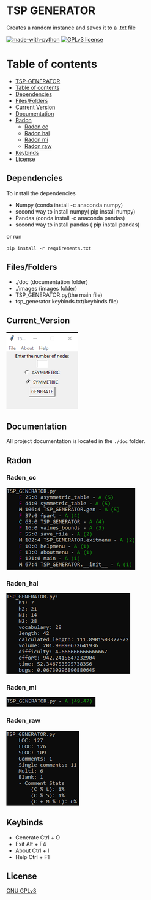 # TSP GENERATOR 
Creates a random instance and saves it to a .txt file

[![made-with-python](https://img.shields.io/badge/Made%20with-Python-1f425f.svg)](https://www.python.org/) [![GPLv3 license](https://img.shields.io/badge/License-GPLv3-blue.svg)](http://perso.crans.org/besson/LICENSE.html)

# Table of contents

<!--ts-->
  * [TSP-GENERATOR](#TSP-GENERATOR)
  * [Table of contents](#Table_of_contents)
  * [Dependencies](#Dependencies)
  * [Files/Folders](#Files/Folders)
  * [Current Version](#Current_Version)
  * [Documentation](#Documentation)
  * [Radon](#Radon)
    * [Radon cc](#Radon_cc)
    * [Radon hal](#Radon_hal)
    * [Radon mi](#Radon_mi)
    * [Radon raw](#Radon_raw)
  * [Keybinds](#Keybinds)
  * [License](#License)
<!--ts-->


## Dependencies

To install the dependencies

 <ul>
  <li> Numpy (conda install -c anaconda numpy) </li>
  <li> second way to install numpy( pip install numpy) </li>
  <li> Pandas (conda install -c anaconda pandas) </li>
  <li> second way to install pandas ( pip install pandas) </li>
</ul>


or run

```shell
pip install -r requirements.txt
```


## Files/Folders

<ul>
 <li> ./doc (documentation folder) </li>
 <li> ./images (images folder) </li>
 <li> TSP_GENERATOR.py(the main file) </li>
 <li> tsp_generator keybinds.txt(keybinds file) </li>
</ul>


## Current_Version

<p><img src ="images/tsp generator.png" title = "TSP Generator Version"/> </p>


## Documentation

All project documentation is located in the `./doc`  folder.

## Radon

### Radon_cc

<p><img src="images/TSP_GENERATOR RADON CC.png" title="TSP_GENERATOR RADON CC"/> </p>

### Radon_hal

<p><img src="images/TSP_GENERATOR RADON HAL.png" title="TSP_GENERATOR RADON HAL"/></p>

### Radon_mi

<p><img src="images/TSP_GENERATOR RADON MI.png" title="TSP_GENERATOR RADON MI"/></p>

### Radon_raw

<p><img src="images/TSP_GENERATOR RADON RAW.png" title="TSP_GENERATOR RADON RAW"/></p>

## Keybinds

<ul>
  <li> Generate Ctrl + O </li>
  <li> Exit Alt + F4 </li>
  <li> About Ctrl + I </li>
  <li> Help Ctrl + F1 </li>

</ul>

## License
[GNU GPLv3](https://choosealicense.com/licenses/gpl-3.0/)
